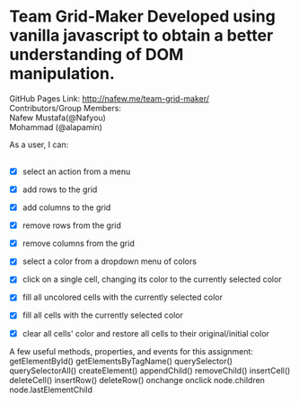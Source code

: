 <h1>
Team Grid-Maker 
Developed using vanilla javascript to obtain a better understanding of DOM manipulation.
</h1>

GitHub Pages Link: http://nafew.me/team-grid-maker/ <br>
Contributors/Group Members: <br>
Nafew Mustafa(@Nafyou) <br>
Mohammad (@alapamin) <br>

As a user, I can: <br><br>
- [x] select an action from a menu <br>
- [x] add rows to the grid <br>
- [x] add columns to the grid <br>
- [x] remove rows from the grid <br>
- [x] remove columns from the grid <br>
- [x] select a color from a dropdown menu of colors <br>
- [x] click on a single cell, changing its color to the currently selected color <br>
- [x] fill all uncolored cells with the currently selected color <br>
- [x] fill all cells with the currently selected color <br>
- [x] clear all cells' color and restore all cells to their original/initial color <br>


A few useful methods, properties, and events for this assignment:
getElementById()
getElementsByTagName()
querySelector()
querySelectorAll()
createElement()
appendChild()
removeChild()
insertCell()
deleteCell()
insertRow()
deleteRow()
onchange
onclick
node.children
node.lastElementChild

